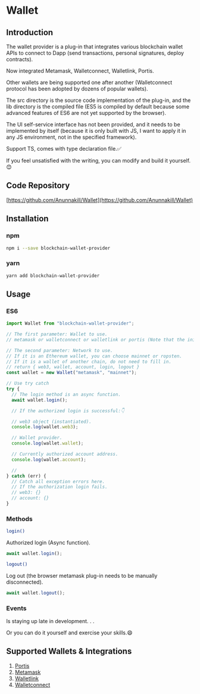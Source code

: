 # Wallet

## Introduction

The wallet provider is a plug-in that integrates various blockchain wallet APIs to connect to Dapp (send transactions, personal signatures, deploy contracts).

Now integrated Metamask, Walletconnect, Walletlink, Portis.

Other wallets are being supported one after another (Walletconnect protocol has been adopted by dozens of popular wallets).

The src directory is the source code implementation of the plug-in, and the lib directory is the compiled file (ES5 is compiled by default because some advanced features of ES6 are not yet supported by the browser).

The UI self-service interface has not been provided, and it needs to be implemented by itself (because it is only built with JS, I want to apply it in any JS environment, not in the specified framework).

Support TS, comes with type declaration file.✅

If you feel unsatisfied with the writing, you can modify and build it yourself.😊

## Code Repository

[https://github.com/Anunnakill/Wallet](https://github.com/Anunnakill/Wallet)

## Installation

### npm

```bash
npm i --save blockchain-wallet-provider
```

### yarn

```bash
yarn add blockchain-wallet-provider
```

## Usage

### ES6

```javascript
import Wallet from "blockchain-wallet-provider";
```

```javascript
// The first parameter: Wallet to use.
// metamask or walletconnect or walletlink or portis (Note that the initial letter is lowercase).

// The second parameter: Network to use.
// If it is an Ethereum wallet, you can choose mainnet or ropsten.
// If it is a wallet of another chain, do not need to fill in.
// return { web3, wallet, account, login, logout }
const wallet = new Wallet("metamask", "mainnet");

// Use try catch
try {
  // The login method is an async function.
  await wallet.login();

  // If the authorized login is successful:👇

  // web3 object (instantiated).
  console.log(wallet.web3);

  // Wallet provider.
  console.log(wallet.wallet);

  // Currently authorized account address.
  console.log(wallet.account);

  //
} catch (err) {
  // Catch all exception errors here.
  // If the authorization login fails.
  // web3: {}
  // account: {}
}
```

### Methods

```bash
login()
```

Authorized login (Async function).

```javascript
await wallet.login();
```

```bash
logout()
```

Log out (the browser metamask plug-in needs to be manually disconnected).

```javascript
await wallet.logout();
```

### Events

Is staying up late in development. . .

Or you can do it yourself and exercise your skills.😄

## Supported Wallets & Integrations

1. [Portis](https://portis.io)
2. [Metamask](https://metamask.io)
3. [Walletlink](https://walletlink.org)
4. [Walletconnect](https://walletconnect.com)
